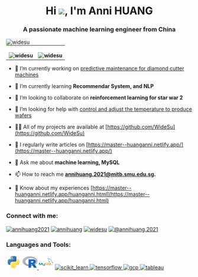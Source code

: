 <h1 align="center">Hi <img src="https://media.giphy.com/media/hvRJCLFzcasrR4ia7z/giphy.gif" width="25px">, I'm Anni HUANG</h1>
<h3 align="center">A passionate machine learning engineer from China</h3>
<p> <img align="left" src="https://komarev.com/ghpvc/?username=widesu&label=Profile%20views&color=0e75b6&style=flat" alt="widesu" /> </p>
<table>
<tr>
  <th> 
    <p>
      <img align="left" src="https://github-readme-streak-stats.herokuapp.com/?user=widesu&" alt="widesu" />
    </p>
  </th>
  <th>
    <p>
      <img align="left" src="https://github-readme-stats.vercel.app/api/top-langs?username=widesu&show_icons=true&locale=en&layout=compact&hide=javascript,html,css,yacc" alt="widesu" />
    </p>
  </th>
</tr>
</table>

- 🔭 I’m currently working on [predictive maintenance for diamond cutter machines](https://github.com/WideSu/DWS_PDM)

- 🌱 I’m currently learning **Recommendar System, and NLP**

- 👯 I’m looking to collaborate on **reinforcement learning for star war 2**

- 🤝 I’m looking for help with [control and adjust the temperature to produce wafers](https://github.com/WideSu/MOCVD)

- 👨‍💻 All of my projects are available at [https://github.com/WideSu](https://github.com/WideSu)

- 📝 I regularly write articles on [https://master--huanganni.netlify.app/](https://master--huanganni.netlify.app/)

- 💬 Ask me about **machine learning, MySQL**

- 📫 How to reach me **annihuang.2021@mitb.smu.edu.sg.**

- 📄 Know about my experiences [https://master--huanganni.netlify.app/huanganni.html](https://master--huanganni.netlify.app/huanganni.html)

<h3 align="left">Connect with me:</h3>
<p align="left">
<!-- <a href="https://twitter.com/@annihuang8" target="blank"><img align="center" src="https://raw.githubusercontent.com/rahuldkjain/github-profile-readme-generator/master/src/images/icons/Social/twitter.svg" alt="@annihuang8" height="30" width="40" /></a> -->
<a href="https://linkedin.com/in/annihuang2021" target="blank"><img align="center" src="https://raw.githubusercontent.com/rahuldkjain/github-profile-readme-generator/master/src/images/icons/Social/linked-in-alt.svg" alt="annihuang2021" height="30" width="40" /></a>
<!-- <a href="https://kaggle.com/annihuang" target="blank"><img align="center" src="https://raw.githubusercontent.com/rahuldkjain/github-profile-readme-generator/master/src/images/icons/Social/kaggle.svg" alt="annihuang" height="30" width="40" /></a> -->
<!-- <a href="https://fb.com/annihuang.2022" target="blank"><img align="center" src="https://raw.githubusercontent.com/rahuldkjain/github-profile-readme-generator/master/src/images/icons/Social/facebook.svg" alt="annihuang.2022" height="30" width="40" /></a> -->
<!-- <a href="https://instagram.com/huanganni380" target="blank"><img align="center" src="https://raw.githubusercontent.com/rahuldkjain/github-profile-readme-generator/master/src/images/icons/Social/instagram.svg" alt="huanganni380" height="30" width="40" /></a> -->
<a href="https://www.hackerrank.com/annihuang" target="blank"><img align="center" src="https://raw.githubusercontent.com/rahuldkjain/github-profile-readme-generator/master/src/images/icons/Social/hackerrank.svg" alt="annihuang" height="30" width="40" /></a>
<a href="https://www.leetcode.com/widesu" target="blank"><img align="center" src="https://raw.githubusercontent.com/rahuldkjain/github-profile-readme-generator/master/src/images/icons/Social/leet-code.svg" alt="widesu" height="30" width="40" /></a>
<a href="https://www.hackerearth.com/@annihuang.2021" target="blank"><img align="center" src="https://raw.githubusercontent.com/rahuldkjain/github-profile-readme-generator/master/src/images/icons/Social/hackerearth.svg" alt="@annihuang.2021" height="30" width="40" /></a>
</p>

<h3 align="left">Languages and Tools:</h3>

 <p align="left"> <img src="https://raw.githubusercontent.com/devicons/devicon/master/icons/python/python-original.svg" alt="python" width="40" height="40"/> </a> <a href="https://www.r-project.org/" target="_blank" rel="noreferrer"> <img src="https://raw.githubusercontent.com/devicons/devicon/master/icons/r/r-original.svg" alt="r" width="40" height="40"/> </a> <img src="https://raw.githubusercontent.com/devicons/devicon/master/icons/mysql/mysql-original-wordmark.svg" alt="mysql" width="40" height="40"/> </a> <a href="https://www.python.org" target="_blank" rel="noreferrer"> <a href="https://scikit-learn.org/" target="_blank" rel="noreferrer"> <img src="https://upload.wikimedia.org/wikipedia/commons/0/05/Scikit_learn_logo_small.svg" alt="scikit_learn" width="40" height="40"/> </a> <a href="https://www.tensorflow.org" target="_blank" rel="noreferrer"> <img src="https://www.vectorlogo.zone/logos/tensorflow/tensorflow-icon.svg" alt="tensorflow" width="40" height="40"/> </a> <a href="https://cloud.google.com" target="_blank" rel="noreferrer"> <img src="https://www.vectorlogo.zone/logos/google_cloud/google_cloud-icon.svg" alt="gcp" width="40" height="40"/> </a> <a href="https://public.tableau.com/app/profile/huang.anni" target="_blank" rel="noreferrer"> <img src="https://github.com/get-icon/geticon/blob/master/icons/tableau-icon.svg" alt="tableau" width="40" height="40"/> </a> </p>

